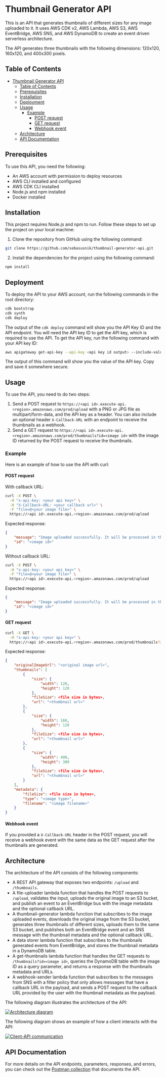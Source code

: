 # Thumbnail Generator API

This is an API that generates thumbnails of different sizes for any image uploaded to it. It uses AWS CDK v2, AWS Lambda, AWS S3, AWS EventBridge, AWS SNS, and AWS DynamoDB to create an event driven serverless architecture.

The API generates three thumbnails with the following dimensions: 120x120, 160x120, and 400x300 pixels.

## Table of Contents

- [Thumbnail Generator API](#thumbnail-generator-api)
  - [Table of Contents](#table-of-contents)
  - [Prerequisites](#prerequisites)
  - [Installation](#installation)
  - [Deployment](#deployment)
  - [Usage](#usage)
    - [Example](#example)
      - [POST request](#post-request)
      - [GET request](#get-request)
      - [Webhook event](#webhook-event)
  - [Architecture](#architecture)
  - [API Documentation](#api-documentation)

## Prerequisites

To use this API, you need the following:

- An AWS account with permission to deploy resources
- AWS CLI installed and configured
- AWS CDK CLI installed
- Node.js and npm installed
- Docker installed

## Installation

This project requires Node.js and npm to run. Follow these steps to set up the project on your local machine:

1. Clone the repository from GitHub using the following command:

```bash
git clone https://github.com/sebasusnik/thumbnail-generator-api.git
```

2. Install the dependencies for the project using the following command:

```bash
npm install
```

## Deployment

To deploy the API to your AWS account, run the following commands in the root directory:

```bash
cdk bootstrap
cdk synth
cdk deploy
```

The output of the `cdk deploy` command will show you the API Key ID and the API endpoint. You will need the API key ID to get the API key, which is required to use the API. To get the API key, run the following command with your API key ID:

```bash
aws apigateway get-api-key --api-key <api key id output> --include-value
```

The output of this command will show you the value of the API key. Copy and save it somewhere secure.

## Usage

To use the API, you need to do two steps:

1. Send a POST request to `https://<api id>.execute-api.<region>.amazonaws.com/prod/upload` with a PNG or JPG file as multipart/form-data, and the API key as a header. You can also include an optional header `X-Callback-URL` with an endpoint to receive the thumbnails as a webhook.
2. Send a GET request to `https://<api id>.execute-api.<region>.amazonaws.com/prod/thumbnails?id=<image id>` with the image ID returned by the POST request to receive the thumbnails.

### Example

Here is an example of how to use the API with curl:

#### POST request

With callback URL:

```bash
curl -X POST \
  -H "x-api-key: <your api key>" \
  -H "X-Callback-URL: <your callback url>" \
  -F "file=@<your image file>" \
  https://<api id>.execute-api.<region>.amazonaws.com/prod/upload
```

Expected response:

```json
{
	"message": "Image uploaded successfully. It will be processed in the background. A webhook event will be sent after processing is complete.",
	"id": "<image id>"
}
```

Without callback URL:

```bash
curl -X POST \
  -H "x-api-key: <your api key>" \
  -F "file=@<your image file>" \
  https://<api id>.execute-api.<region>.amazonaws.com/prod/upload
```

Expected response:

```json
{
	"message": "Image uploaded successfully. It will be processed in the background. You can query the image with the ID.",
	"id": "<image id>"
}
```

#### GET request

```bash
curl -X GET \
  -H "x-api-key: <your api key>" \
  https://<api id>.execute-api.<region>.amazonaws.com/prod/thumbnails?id=<image id>
```

Expected response:

```json
{
	"originalImageUrl": "<original image url>",
	"thumbnails": [
		{
			"size": {
				"width": 120,
				"height": 120
			},
			"fileSize": <file size in bytes>,
			"url": "<thumbnail url>"
		},
		{
			"size": {
				"width": 160,
				"height": 120
			},
			"fileSize": <file size in bytes>,
			"url": "<thumbnail url>"
		},
		{
			"size": {
				"width": 400,
				"height": 300
			},
			"fileSize": <file size in bytes>,
			"url": "<thumbnail url>"
		}
	],
	"metadata": {
		"fileSize": <file size in bytes>,
		"type": "<image type>",
		"filename": "<image filename>"
	}
}
```

#### Webhook event

If you provided a `X-Callback-URL` header in the POST request, you will receive a webhook event with the same data as the GET request after the thumbnails are generated.

## Architecture

The architecture of the API consists of the following components:

- A REST API gateway that exposes two endpoints: `/upload` and `/thumbnails`.
- A file-uploader lambda function that handles the POST requests to `/upload`, validates the input, uploads the original image to an S3 bucket, and publish an event to an EventBridge bus with the image metadata and the optional callback URL.
- A thumbnail-generator lambda function that subscribes to the image uploaded events, downloads the original image from the S3 bucket, generates three thumbnails of different sizes, uploads them to the same S3 bucket, and publishes both an EventBridge event and an SNS message with the thumbnail metadata and the optional callback URL.
- A data storer lambda function that subscribes to the thumbnails generated events from EventBridge, and stores the thumbnail metadata in a DynamoDB table.
- A get-thumbnails lambda function that handles the GET requests to `/thumbnails?id=<image id>`, queries the DynamoDB table with the image ID as a query parameter, and returns a response with the thumbnails metadata and URLs.
- A webhook-sender lambda function that subscribes to the messages from SNS with a filter policy that only allows messages that have a callback URL in the payload, and sends a POST request to the callback URL provided by the user with the thumbnail metadata as the payload.

The following diagram illustrates the architecture of the API:

[![Architecture diagram](https://i.imgur.com/PaNSivd.png)](https://excalidraw.com/#json=Fll32M-JDvmgA6wGZruIr,LJIk_ENVIEIvl-ntFO_45A)

The following diagram shows an example of how a client interacts with the API:

[![Client-API communication](https://i.imgur.com/qwOOWCM.png)](https://excalidraw.com/#json=lddTiuRoFRIBVItpln0ZP,5uYjsyVnkvre_atSy9OilA)

## API Documentation

For more details on the API endpoints, parameters, responses, and errors, you can check out the [Postman collection](https://documenter.getpostman.com/view/28869574/2s9XxySZZk) that documents the API.

